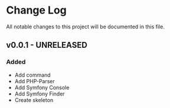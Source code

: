 # Change Log
All notable changes to this project will be documented in this file.

## v0.0.1 - UNRELEASED
### Added
- Add command
- Add PHP-Parser
- Add Symfony Console
- Add Symfony Finder
- Create skeleton
